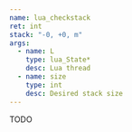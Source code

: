 ```yaml
---
name: lua_checkstack
ret: int
stack: "-0, +0, m"
args:
  - name: L
    type: lua_State*
    desc: Lua thread
  - name: size
    type: int
    desc: Desired stack size
---
```


TODO
